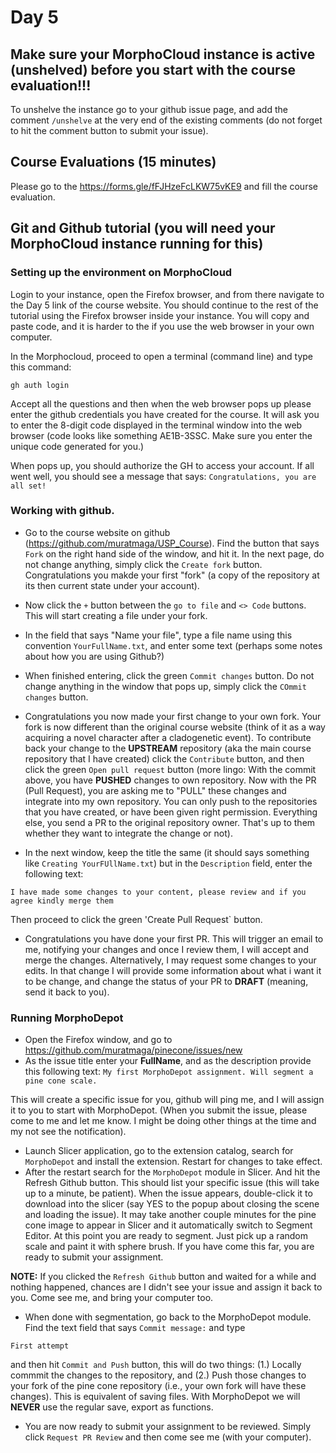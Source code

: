 # Day 5

## Make sure your MorphoCloud instance is active (unshelved) before you start with the course evaluation!!!
To unshelve the instance go to your github issue page, and add the comment `/unshelve` at the very end of the existing comments (do not forget to hit the comment button to submit your issue). 

## Course Evaluations (15 minutes)
Please go to the https://forms.gle/fFJHzeFcLKW75vKE9 and fill the course evaluation.

## Git and Github tutorial (you will need your MorphoCloud instance running for this)
### Setting up the environment on MorphoCloud
Login to your instance, open the Firefox browser, and from there navigate to the Day 5 link of the course website. You should continue to the rest of the tutorial using the Firefox browser inside your instance. You will copy and paste code, and it is harder to the if you use the web browser in your own computer. 

In the Morphocloud, proceed to open a terminal (command line) and type this command:
```
gh auth login
```
Accept all the questions and then when the web browser pops up please enter the github credentials you have created for the course. It will ask you to enter the 8-digit code displayed in the terminal window into the web browser (code looks like something AE1B-3SSC. Make sure you enter the unique code generated for you.)

When pops up, you should authorize the GH to access your account. If all went well, you should see a message that says: 
`Congratulations, you are all set!`

### Working with github.
* Go to the course website on github (https://github.com/muratmaga/USP_Course). Find the button that says `Fork` on the right hand side of the window, and hit it. In the next page, do not change anything, simply click the `Create fork` button.  Congratulations you makde your first "fork" (a copy of the repository at its then current state under your account). 

* Now click the `+` button between the `go to file` and `<> Code` buttons. This will start creating a file under your fork. 
* In the field that says "Name your file", type a file name using this convention `YourFullName.txt`, and enter some text (perhaps some notes about how you are using Github?)
* When finished entering, click the green `Commit changes` button. Do not change anything in the window that pops up, simply click the `COmmit changes` button. 

* Congratulations you now made your first change to your own fork. Your fork is now different than the original course website (think of it as a way acquiring a novel character after a cladogenetic event). To contribute back your change to the **UPSTREAM** repository (aka the main course repository that I have created) click the `Contribute` button, and then click the green `Open pull request` button (more lingo: With the commit above, you have **PUSHED** changes to own repository. Now with the PR (Pull Request), you are asking me to "PULL" these changes and integrate into my own repository. You can only push to the repositories that you have created, or have been given right permission. Everything else, you send a PR to the original repository owner. That's up to them whether they want to integrate the change or not). 

* In the next window, keep the title the same (it should says something like `Creating YourFUllName.txt`) but in the `Description` field, enter the following text:
```
I have made some changes to your content, please review and if you agree kindly merge them
```
Then proceed to click the green 'Create Pull Request` button. 

* Congratulations you have done your first PR. This will trigger an email to me, notifying your changes and once I review them, I will accept and merge the changes. Alternatively, I may request some changes to your edits. In that change I will provide some information about what i want it to be change, and change the status of your PR to **DRAFT** (meaning, send it back to you). 

### Running MorphoDepot 
* Open the Firefox window, and go to https://github.com/muratmaga/pinecone/issues/new
* As the issue title enter your **FullName**, and as the description provide this following text:
`My first MorphoDepot assignment. Will segment a pine cone scale.`

This will create a specific issue for you, github will ping me, and I will assign it to you to start with MorphoDepot. (When you submit the issue, please come to me and let me know. I might be doing other things at the time and my not see the notification). 

* Launch  Slicer application, go to the extension catalog, search for `MorphoDepot` and install the extension. Restart for changes to take effect. 
* After the restart search for the `MorphoDepot` module in Slicer. And hit the Refresh Github button. This should list your specific issue (this will take up to a minute, be patient). When the issue appears, double-click it to download into the slicer (say YES to the popup about closing the scene and loading the issue). It may take another couple minutes for the pine cone image to appear in Slicer and it automatically switch to Segment Editor. At this point you are ready to segment. Just pick up a random scale and paint it with sphere brush. If you have come this far, you are ready to submit your assignment. 

**NOTE:** If you clicked the `Refresh Github` button and waited for a while and nothing happened, chances are I didn't see your issue and assign it back to you.  Come see me, and bring your computer too.

* When done with segmentation, go back to the MorphoDepot module. Find the text field that says `Commit message:` and type 
```
First attempt
```
and then hit `Commit and Push` button, this will do two things: (1.) Locally commmit the changes to the repository, and (2.) Push those changes to your fork of the pine cone repository (i.e., your own fork will have these changes). This is equivalent of saving files. With MorphoDepot we will **NEVER** use the regular save, export as functions. 

* You are now ready to submit your assignment to be reviewed. Simply click `Request PR Review` and then come see me (with your computer). 








